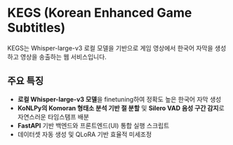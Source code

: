 # KEGS (Korean Enhanced Game Subtitles)

KEGS는 Whisper-large-v3 로컬 모델을 기반으로 게임 영상에서 한국어 자막을 생성하고 영상을 송출하는 웹 서비스입니다.

## 주요 특징

* **로컬 Whisper-large-v3 모델**을 finetuning하여 정확도 높은 한국어 자막 생성
* **KoNLPy의 Komoran 형태소 분석 기반 절 분할** 및 **Silero VAD 음성 구간 감지**로 자연스러운 타임스탬프 배분
* **FastAPI** 기반 백엔드와 프론트엔드(UI) 통합 실행 스크립트
* 데이터셋 자동 생성 및 QLoRA 기반 효율적 미세조정
